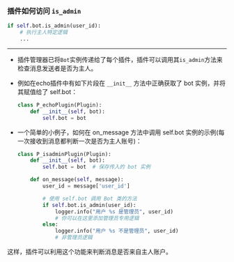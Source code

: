 
### 插件如何访问 `is_admin`

```python
if self.bot.is_admin(user_id):
    # 执行主人特定逻辑
    ...
```
---

 - 插件管理器已将`Bot`实例传递给了每个插件，插件可以调用其`is_admin`方法来检查消息发送者是否为主人。
 - 例如在echo插件中有如下片段在 `__init__` 方法中正确获取了 bot 实例，并将其赋值给了 self.bot：

    ```python
    class P_echoPlugin(Plugin):
        def __init__(self, bot):
            self.bot = bot
    ```

 - 一个简单的小例子，如何在 on_message 方法中调用 self.bot 实例的示例(每一次接收到消息都判断一次是否为主人账号)：

    ```python
    class P_isadminPlugin(Plugin):
        def __init__(self, bot):
            self.bot = bot  # 保存传入的 bot 实例

        def on_message(self, message):
            user_id = message['user_id']

            # 使用 self.bot 调用 Bot 类的方法
            if self.bot.is_admin(user_id):
                logger.info("用户 %s 是管理员", user_id)
                # 你可以在这里添加管理员专用逻辑
            else:
                logger.info("用户 %s 不是管理员", user_id)
                # 非管理员逻辑
    ```

这样，插件可以利用这个功能来判断消息是否来自主人账户。
